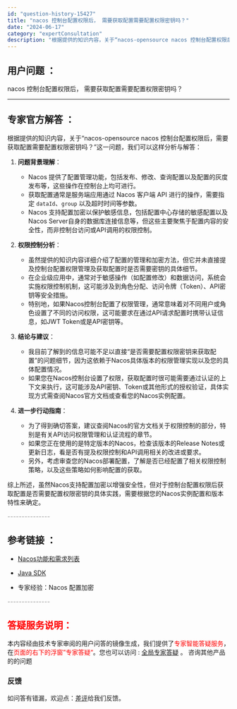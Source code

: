 ```yaml
---
id: "question-history-15427"
title: "nacos 控制台配置权限后， 需要获取配置需要配置权限密钥吗？"
date: "2024-06-17"
category: "expertConsultation"
description: "根据提供的知识内容，关于“nacos-opensource nacos 控制台配置权限后，需要获取配置需要配置权限密钥吗？”这一问题，我们可以这样分析与解答：1. **问题背景理解**：   - Nacos 提供了配置管理功能，包括发布、修改、查询配置以及配置的灰度发布等，这些操作在控制台上均可进行"
---
```


## 用户问题 ： 
 nacos 控制台配置权限后， 需要获取配置需要配置权限密钥吗？  

---------------
## 专家官方解答 ：

根据提供的知识内容，关于“nacos-opensource nacos 控制台配置权限后，需要获取配置需要配置权限密钥吗？”这一问题，我们可以这样分析与解答：

1. **问题背景理解**：
   - Nacos 提供了配置管理功能，包括发布、修改、查询配置以及配置的灰度发布等，这些操作在控制台上均可进行。
   - 获取配置通常是服务端应用通过 Nacos 客户端 API 进行的操作，需要指定 `dataId`、`group` 以及超时时间等参数。
   - Nacos 支持配置加密以保护敏感信息，包括配置中心存储的敏感配置以及Nacos Server自身的数据库连接信息等，但这些主要聚焦于配置内容的安全性，而非控制台访问或API调用的权限控制。

2. **权限控制分析**：
   - 虽然提供的知识内容详细介绍了配置的管理和加密方法，但它并未直接提及控制台配置权限管理及获取配置时是否需要密钥的具体细节。
   - 在企业级应用中，通常对于敏感操作（如配置修改）和数据访问，系统会实施权限控制机制，这可能涉及到角色分配、访问令牌（Token）、API密钥等安全措施。
   - 特别地，如果Nacos控制台配置了权限管理，通常意味着对不同用户或角色设置了不同的访问权限，这可能要求在通过API请求配置时携带认证信息，如JWT Token或是API密钥等。

3. **结论与建议**：
   - 我目前了解到的信息可能不足以直接“是否需要配置权限密钥来获取配置”的问题细节，因为这依赖于Nacos具体版本的权限管理实现以及您的具体配置情况。
   - 如果您在Nacos控制台设置了权限，获取配置时很可能需要通过认证的上下文来执行，这可能涉及API密钥、Token或其他形式的授权验证，具体实现方式需查阅Nacos官方文档或查看您的Nacos实例配置。

4. **进一步行动指南**：
   - 为了得到确切答案，建议查阅Nacos的官方文档关于权限控制的部分，特别是有关API访问权限管理和认证流程的章节。
   - 如果您正在使用的是特定版本的Nacos，检查该版本的Release Notes或更新日志，看是否有提及权限控制和API调用相关的改进或要求。
   - 另外，考虑审查您的Nacos部署配置，了解是否已经配置了相关权限控制策略，以及这些策略如何影响配置的获取。

综上所述，虽然Nacos支持配置加密以增强安全性，但对于控制台配置权限后获取配置是否需要配置权限密钥的具体实践，需要根据您的Nacos实例配置和版本特性来确定。


<font color="#949494">---------------</font> 


## 参考链接 ：

* [Nacos功能和需求列表](https://nacos.io/docs/latest/archive/feature-list)
 
 * [Java SDK](https://nacos.io/docs/latest/guide/user/sdk)
 
 * 专家经验：Nacos 配置加密 


 <font color="#949494">---------------</font> 
 


## <font color="#FF0000">答疑服务说明：</font> 

本内容经由技术专家审阅的用户问答的镜像生成，我们提供了<font color="#FF0000">专家智能答疑服务</font>，在<font color="#FF0000">页面的右下的浮窗”专家答疑“</font>。您也可以访问 : [全局专家答疑](https://answer.opensource.alibaba.com/docs/intro) 。 咨询其他产品的的问题

### 反馈
如问答有错漏，欢迎点：[差评](https://ai.nacos.io/user/feedbackByEnhancerGradePOJOID?enhancerGradePOJOId=15497)给我们反馈。
